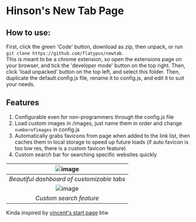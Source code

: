 # Hinson's New Tab Page

## How to use:
First, click the green 'Code' button, download as zip, then unpack, or run <br>
`git clone https://github.com/flatypus/newtab`. <br>
This is meant to be a chrome extension, so open the extensions page on your browser, and tick the 'developer mode' button on the top right. Then, click 'load unpacked' button on the top left, and select this folder. Then, duplicate the default.config.js file, rename it to config.js, and edit it to suit your needs.

## Features
<ol>
  <li>Configurable even for non-programmers through the config.js file</li>
  <li>Load custom images in /images, just name them in order and change <code>numberofimages</code> in config.js</li>
  <li>Automatically grabs favicons from page when added to the link list, then caches them in local storage to speed up future loads (if auto favicon is too low res, there is a custom favicon feature)</li>
  <li>Custom search bar for searching specific websites quickly</li>
</ol>

| ![image](https://user-images.githubusercontent.com/68029599/186850372-d1cc3c89-0f95-4673-8dbb-bbab553e93cb.png) | 
|:--:| 
| *Beautiful dashboard of customizable tabs* |
| ![image](https://user-images.githubusercontent.com/68029599/186854651-815e20c7-1945-4c00-a799-5854348fed6b.png) | 
| *Custom search feature* |

Kinda inspired by [vincent's start page](https://github.com/vincor-qc/new-startpage) btw<br>
